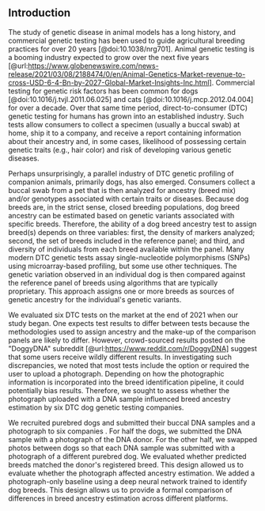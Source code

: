 ## Introduction

The study of genetic disease in animal models has a long history, and commercial genetic testing has been used to guide agricultural breeding practices for over 20 years [@doi:10.1038/nrg701].
Animal genetic testing is a booming industry expected to grow over the next five years [@url:https://www.globenewswire.com/news-release/2021/03/08/2188474/0/en/Animal-Genetics-Market-revenue-to-cross-USD-6-4-Bn-by-2027-Global-Market-Insights-Inc.html].
Commercial testing for genetic risk factors has been common for dogs [@doi:10.1016/j.tvjl.2011.06.025] and cats [@doi:10.1016/j.mcp.2012.04.004] for over a decade.
Over that same time period, direct-to-consumer (DTC) genetic testing for humans has grown into an established industry.
Such tests allow consumers to collect a specimen (usually a buccal swab) at home, ship it to a company, and receive a report containing information about their ancestry and, in some cases, likelihood of possessing certain genetic traits (e.g., hair color) and risk of developing various genetic diseases.

Perhaps unsurprisingly, a parallel industry of DTC genetic profiling of companion animals, primarily dogs, has also emerged.
Consumers collect a buccal swab from a pet that is then analyzed for ancestry (breed mix) and/or genotypes associated with certain traits or diseases.
Because dog breeds are, in the strict sense, closed breeding populations, dog breed ancestry can be estimated based on genetic variants associated with specific breeds.
Therefore, the ability of a dog breed ancestry test to assign breed(s) depends on  three variables: first, the density of markers analyzed; second, the set of breeds included in the reference panel; and third, and diversity of individuals from each breed available within the panel.
Many modern DTC genetic tests assay single-nucleotide polymorphisms (SNPs) using  microarray-based profiling, but some use other techniques.
The genetic variation observed in an individual dog is then compared against   the reference panel of  breeds using algorithms that are typically proprietary.
This approach  assigns one or more breeds as sources of genetic ancestry for the individual's genetic variants.


We evaluated six DTC tests on the market at the end of 2021 when our study began.
One expects test results to differ between tests because the methodologies used to assign ancestry and the make-up of the comparison panels are likely to differ.
However, crowd-sourced results posted on the "DoggyDNA" subreddit [@url:https://www.reddit.com/r/DoggyDNA] suggest that some users receive wildly different results.
In investigating such discrepancies, we noted that most  tests include the option or required the user to upload a photograph.
Depending on how the photographic information is incorporated into the breed identification pipeline, it could potentially bias results.
Therefore, we sought to assess whether the photograph uploaded with a DNA sample influenced breed ancestry estimation by six DTC dog genetic testing companies.

We recruited purebred dogs and submitted their buccal DNA samples and a photograph to six companies .
For half the dogs, we submitted the DNA sample  with a photograph of the DNA donor.
For the other half, we swapped photos  between dogs so that each DNA sample was submitted with a photograph of a different purebred dog.
We evaluated whether predicted breeds matched the donor's registered breed.
This design allowed us to evaluate whether the photograph affected  ancestry estimation.
We added a photograph-only baseline using a deep neural network trained to identify dog breeds.
This design allows us  to provide a formal comparison of differences in breed ancestry estimation across different platforms.

